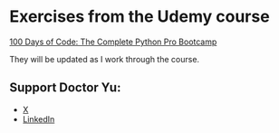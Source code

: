 # Exercises from the Udemy course  

[100 Days of Code: The Complete Python Pro Bootcamp](https://www.udemy.com/course/100-days-of-code/?couponCode=ST9MT120225B)  

They will be updated as I work through the course.  

## Support Doctor Yu:  
- [X](https://x.com/yu_angela)  
- [LinkedIn](https://www.linkedin.com/in/angela-yu-963a584b/)  
